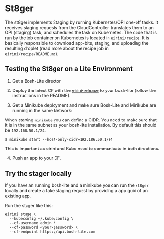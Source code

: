 # St8ger

The st8ger implements Staging by running Kubernetes/OPI one-off tasks. It receives staging requests from the CloudController, translates them to an OPI (staging) task, and schedules the task on Kubernetes. The code that is run by the job container on Kubernetes is located in `eirini/recipe`. It is basically responsible to download app-bits, staging, and uploading the resulting droplet (read more about the recipe job in `eirini/recipe/README.md`). 

## Testing the St8ger on a Lite Environment

1. Get a Bosh-Lite director 

2. Deploy the latest CF with the [eirini-release](https://code.cloudfoundry.org/eirini-release) to your bosh-lite (follow the instructions in the README).

3. Get a Minikube deployment and make sure Bosh-Lite and Minikube are running in the same Network:

  When starting `minikube` you can define a CIDR. You need to make sure that it is in the same subnet as your bosh-lite installation. By default this should be `192.168.50.1/24`. 

  `$ minikube start --host-only-cidr=192.186.50.1/24`

  This is important as eirini and Kube need to communicate in both directions.


4. Push an app to your CF. 


## Try the stager locally

If you have an running bosh-lite and a minikube you can run the `st8ger` locally and create a fake staging request by providing a app guid of an existing app.

Run the stager like this:

```
eirini stage \
  --kubeconfig ~/.kube/config \
  --cf-username admin \
  --cf-password <your-password> \ 
  --cf-endpoint https://api.bosh-lite.com
```


